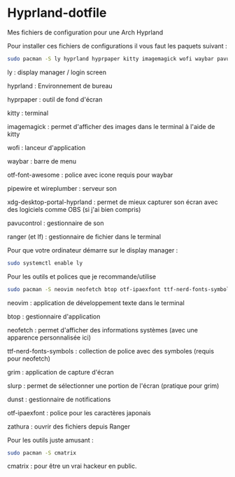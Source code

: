 # Hyprland-dotfile
Mes fichiers de configuration pour une Arch Hyprland

Pour installer ces fichiers de configurations il vous faut les paquets suivant :

```bash
sudo pacman -S ly hyprland hyprpaper kitty imagemagick wofi waybar pavucontrol otf-font-awesome ranger lf pipewire wireplumber xdg-desktop-portal-hyprland
```

ly : display manager / login screen

hyprland : Environnement de bureau

hyprpaper : outil de fond d'écran

kitty : terminal

imagemagick : permet d'afficher des images dans le terminal à l'aide de kitty

wofi : lanceur d'application

waybar : barre de menu

otf-font-awesome : police avec icone requis pour waybar

pipewire et wireplumber : serveur son

xdg-desktop-portal-hyprland : permet de mieux capturer son écran avec des logiciels comme OBS (si j'ai bien compris)

pavucontrol : gestionnaire de son

ranger (et lf) : gestionnaire de fichier dans le terminal



Pour que votre ordinateur démarre sur le display manager :

```bash
sudo systemctl enable ly
```

Pour les outils et polices que je recommande/utilise

```bash
sudo pacman -S neovim neofetch btop otf-ipaexfont ttf-nerd-fonts-symbols grim slurp dunst zathura zathura-cb zathura-djvu zathura-pdf-mupdf
```

neovim : application de développement texte dans le terminal

btop : gestionnaire d'application

neofetch : permet d'afficher des informations systèmes (avec une apparence personnalisée ici)

ttf-nerd-fonts-symbols : collection de police avec des symboles (requis pour neofetch)

grim : application de capture d'écran

slurp : permet de sélectionner une portion de l'écran (pratique pour grim)

dunst : gestionnaire de notifications

otf-ipaexfont : police pour les caractères japonais

zathura : ouvrir des fichiers depuis Ranger

Pour les outils juste amusant :

```bash
sudo pacman -S cmatrix 
```

cmatrix : pour être un vrai hackeur en public.
